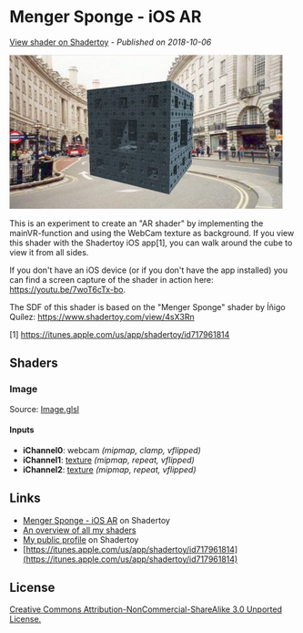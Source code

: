 ﻿# Menger Sponge - iOS AR
[View shader on Shadertoy](https://www.shadertoy.com/view/XttfRN) - _Published on 2018-10-06_ 

![thumbnail](./thumbnail.jpg)


This is an experiment to create an "AR shader" by implementing the mainVR-function and
using the WebCam texture as background. If you view this shader with the Shadertoy iOS
app[1], you can walk around the cube to view it from all sides.

If you don't have an iOS device (or if you don't have the app installed) you can find a
screen capture of the shader in action here: https://youtu.be/7woT6cTx-bo.

The SDF of this shader is based on the "Menger Sponge" shader by Íñigo Quílez:
https://www.shadertoy.com/view/4sX3Rn

[1] https://itunes.apple.com/us/app/shadertoy/id717961814



## Shaders

### Image

Source: [Image.glsl](./Image.glsl)

#### Inputs

 * **iChannel0**: webcam _(mipmap, clamp, vflipped)_
 * **iChannel1**: [texture](https://shadertoy.com/media/a/8de3a3924cb95bd0e95a443fff0326c869f9d4979cd1d5b6e94e2a01f5be53e9.jpg) _(mipmap, repeat, vflipped)_
 * **iChannel2**: [texture](https://shadertoy.com/media/a/79520a3d3a0f4d3caa440802ef4362e99d54e12b1392973e4ea321840970a88a.jpg) _(mipmap, repeat, vflipped)_

## Links
* [Menger Sponge - iOS AR](https://www.shadertoy.com/view/XttfRN) on Shadertoy
* [An overview of all my shaders](https://reindernijhoff.net/shadertoy/)
* [My public profile](https://www.shadertoy.com/user/reinder) on Shadertoy
* [https://itunes.apple.com/us/app/shadertoy/id717961814](https://itunes.apple.com/us/app/shadertoy/id717961814)

## License

[Creative Commons Attribution-NonCommercial-ShareAlike 3.0 Unported License.](https://creativecommons.org/licenses/by-nc-sa/3.0/)

